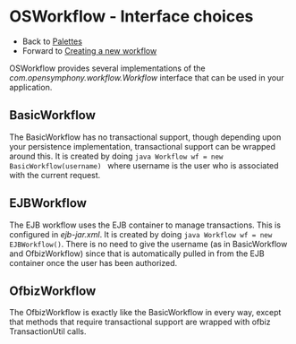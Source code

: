 # OSWorkflow - Interface choices

* Back to [Palettes](palettes.md)
* Forward to [Creating a new workflow](creating_a_new_workflow.md)

OSWorkflow provides several implementations of the *com.opensymphony.workflow.Workflow* interface that can be used in your application.

## BasicWorkflow

The BasicWorkflow has no transactional support, though depending upon your persistence implementation, transactional support can be wrapped around this. It is created by doing  ```java Workflow wf = new BasicWorkflow(username) ``` where username is the user who is associated with the current request.

## EJBWorkflow

The EJB workflow uses the EJB container to manage transactions. This is configured in *ejb-jar.xml*. It is created by doing ```java Workflow wf = new EJBWorkflow()```. There is no need to give the username (as in BasicWorkflow and OfbizWorkflow) since that is automatically pulled in from the EJB container once the user has been authorized.

## OfbizWorkflow

The OfbizWorkflow is exactly like the BasicWorkflow in every way, except that methods that require transactional support are wrapped with ofbiz TransactionUtil calls.
